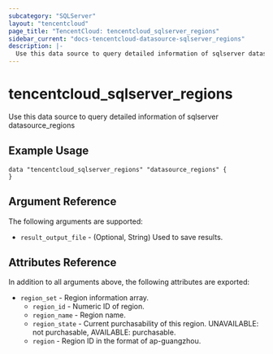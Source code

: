 ```yaml
---
subcategory: "SQLServer"
layout: "tencentcloud"
page_title: "TencentCloud: tencentcloud_sqlserver_regions"
sidebar_current: "docs-tencentcloud-datasource-sqlserver_regions"
description: |-
  Use this data source to query detailed information of sqlserver datasource_regions
---
```


# tencentcloud_sqlserver_regions

Use this data source to query detailed information of sqlserver datasource_regions

## Example Usage

```hcl
data "tencentcloud_sqlserver_regions" "datasource_regions" {
}
```

## Argument Reference

The following arguments are supported:

* `result_output_file` - (Optional, String) Used to save results.

## Attributes Reference

In addition to all arguments above, the following attributes are exported:

* `region_set` - Region information array.
  * `region_id` - Numeric ID of region.
  * `region_name` - Region name.
  * `region_state` - Current purchasability of this region. UNAVAILABLE: not purchasable, AVAILABLE: purchasable.
  * `region` - Region ID in the format of ap-guangzhou.


